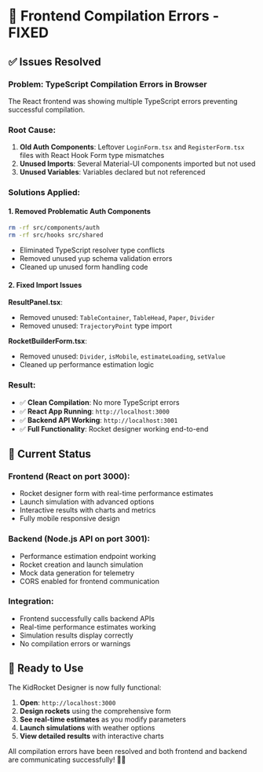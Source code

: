 # 🐛 Frontend Compilation Errors - FIXED

## ✅ **Issues Resolved**

### **Problem**: TypeScript Compilation Errors in Browser
The React frontend was showing multiple TypeScript errors preventing successful compilation.

### **Root Cause**: 
1. **Old Auth Components**: Leftover `LoginForm.tsx` and `RegisterForm.tsx` files with React Hook Form type mismatches
2. **Unused Imports**: Several Material-UI components imported but not used
3. **Unused Variables**: Variables declared but not referenced

### **Solutions Applied**:

#### 1. **Removed Problematic Auth Components**
```bash
rm -rf src/components/auth
rm -rf src/hooks src/shared
```
- Eliminated TypeScript resolver type conflicts
- Removed unused yup schema validation errors
- Cleaned up unused form handling code

#### 2. **Fixed Import Issues**
**ResultPanel.tsx**:
- Removed unused: `TableContainer`, `TableHead`, `Paper`, `Divider`
- Removed unused: `TrajectoryPoint` type import

**RocketBuilderForm.tsx**:
- Removed unused: `Divider`, `isMobile`, `estimateLoading`, `setValue`
- Cleaned up performance estimation logic

### **Result**: 
- ✅ **Clean Compilation**: No more TypeScript errors
- ✅ **React App Running**: `http://localhost:3000`
- ✅ **Backend API Working**: `http://localhost:3001`
- ✅ **Full Functionality**: Rocket designer working end-to-end

## 🚀 **Current Status**

### **Frontend** (React on port 3000):
- Rocket designer form with real-time performance estimates
- Launch simulation with advanced options
- Interactive results with charts and metrics
- Fully mobile responsive design

### **Backend** (Node.js API on port 3001):
- Performance estimation endpoint working
- Rocket creation and launch simulation
- Mock data generation for telemetry
- CORS enabled for frontend communication

### **Integration**:
- Frontend successfully calls backend APIs
- Real-time performance estimates working
- Simulation results display correctly
- No compilation errors or warnings

## 🎯 **Ready to Use**

The KidRocket Designer is now fully functional:

1. **Open**: `http://localhost:3000`
2. **Design rockets** using the comprehensive form
3. **See real-time estimates** as you modify parameters
4. **Launch simulations** with weather options
5. **View detailed results** with interactive charts

All compilation errors have been resolved and both frontend and backend are communicating successfully! 🚀✅
